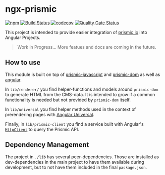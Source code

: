 # ngx-prismic

[![npm](https://img.shields.io/npm/v/ngx-prismic.svg)](https://www.npmjs.com/package/ngx-prismic)
[![Build Status](https://travis-ci.com/exportarts/ngx-prismic.svg?branch=master)](https://travis-ci.com/exportarts/ngx-prismic)
[![codecov](https://codecov.io/gh/exportarts/ngx-prismic/branch/master/graph/badge.svg)](https://codecov.io/gh/exportarts/ngx-prismic)
[![Quality Gate Status](https://sonarcloud.io/api/project_badges/measure?project=exportarts_ngx-prismic&metric=alert_status)](https://sonarcloud.io/dashboard?id=exportarts_ngx-prismic)

This project is intended to provide easier integration of
[prismic.io](https://prismic.io) into Angular Projects.

> Work in Progress... More featues and docs are coming in the future.

## How to use

This module is built on top of [prismic-javascript](https://github.com/prismicio/prismic-javascript)
and [prismic-dom](https://github.com/prismicio/prismic-dom) as well as [angular](https://github.com/angular/angular).

In `lib/renderer/` you find helper-functions and models around `prismic-dom` to generate HTML from
the CMS-data. It is intended to grow if a common functionality is needed but not provided by `prismic-dom` itself.

In `lib/universal` you find helper methods used in the context of prerendering pages with
[Angular Universal](https://github.com/angular/universal).

Finally, in `lib/prismic-client` you find a service built with Angular's [`HttpClient`](https://angular.io/guide/http)
to query the Prismic API.

## Dependency Management

The project in `./lib` has several peer-dependencies. Those are installed
as dev-dependencies in the main project to have them available during
development, but to not have them included in the final `package.json`.
